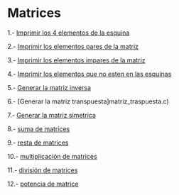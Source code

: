 # Matrices

1.- [Imprimir los 4 elementos de la esquina](esquinas.c)

2.- [Imprimir los elementos pares de la matriz](pares.c)

3.- [Imprimir los elementos impares de la matriz](impares.c)

4.- [Imprimir los elementos que no esten en las esquinas](sin_esquinas.c)

5.- [Generar la matriz inversa]()

6.- [Generar la matriz transpuesta]matriz_traspuesta.c)

7.- [Generar la matriz simetrica](simetrica.c)

8.- [suma de matrices](suma.c)

9.- [resta de matrices](resta.c)

10.- [multiplicación de matrices](multiplicacion.c)

11.- [división de matrices](esquinas.c)

12.- [potencia de matrice](esquinas.c)
